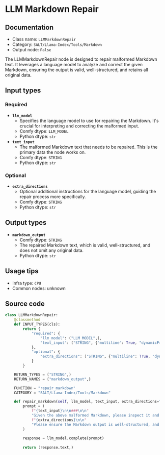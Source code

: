 # LLM Markdown Repair
## Documentation
- Class name: `LLMMarkdownRepair`
- Category: `SALT/Llama-Index/Tools/Markdown`
- Output node: `False`

The LLMMarkdownRepair node is designed to repair malformed Markdown text. It leverages a language model to analyze and correct the given Markdown, ensuring the output is valid, well-structured, and retains all original data.
## Input types
### Required
- **`llm_model`**
    - Specifies the language model to use for repairing the Markdown. It's crucial for interpreting and correcting the malformed input.
    - Comfy dtype: `LLM_MODEL`
    - Python dtype: `str`
- **`text_input`**
    - The malformed Markdown text that needs to be repaired. This is the primary data the node works on.
    - Comfy dtype: `STRING`
    - Python dtype: `str`
### Optional
- **`extra_directions`**
    - Optional additional instructions for the language model, guiding the repair process more specifically.
    - Comfy dtype: `STRING`
    - Python dtype: `str`
## Output types
- **`markdown_output`**
    - Comfy dtype: `STRING`
    - The repaired Markdown text, which is valid, well-structured, and does not omit any original data.
    - Python dtype: `str`
## Usage tips
- Infra type: `CPU`
- Common nodes: unknown


## Source code
```python
class LLMMarkdownRepair:
    @classmethod
    def INPUT_TYPES(cls):
        return {
            "required": {
                "llm_model": ("LLM_MODEL",),
                "text_input": ("STRING", {"multiline": True, "dynamicPrompts": False, "placeholder": "Malformed Markdown..."}),
            },
            "optional": {
                "extra_directions": ("STRING", {"multiline": True, "dynamicPrompts": False, "placeholder": "Extra directions for the LLM to follow..."}),
            }
        }

    RETURN_TYPES = ("STRING",)
    RETURN_NAMES = ("markdown_output",)

    FUNCTION = "repair_markdown"
    CATEGORY = "SALT/Llama-Index/Tools/Markdown"

    def repair_markdown(self, llm_model, text_input, extra_directions=""):
        prompt = (
            f"{text_input}\n\n###\n\n"
            "Given the above malformed Markdown, please inspect it and repair it so that it's valid Markdown, without changing or losing any data if possible."
            f"{extra_directions}\n\n"
            "Please ensure the Markdown output is well-structured, and does not omit any data."
        )
        
        response = llm_model.complete(prompt)
        
        return (response.text,)

```
